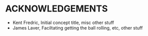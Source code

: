 # ACKNOWLEDGEMENTS

- Kent Fredric, Initial concept title, misc other stuff
- James Laver, Faciltating getting the ball rolling, etc, other stuff
